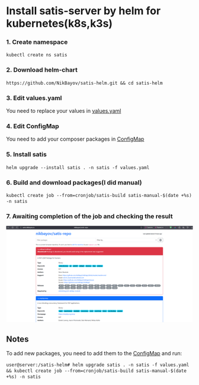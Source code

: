 # Install satis-server by helm for kubernetes(k8s,k3s)

### 1. Create namespace 
```
kubectl create ns satis
```
### 2. Download helm-chart
```
https://github.com/NikBayov/satis-helm.git && cd satis-helm
```
### 3. Edit values.yaml
You need to replace your values in [values.yaml](./values.yaml)

### 4. Edit ConfigMap
You need to add your composer packages in [ConfigMap](./templates/configmap-satis.yaml)

### 5. Install satis
```
helm upgrade --install satis . -n satis -f values.yaml
```

### 6. Build and download packages(I did manual)
```
kubectl create job --from=cronjob/satis-build satis-manual-$(date +%s) -n satis
```
### 7. Awaiting completion of the job and checking the result
![Alt text](https://github.com/NikBayov/Administration/blob/main/cache/picture/satis.png)

## Notes
To add new packages, you need to add them to the [ConfigMap](./templates/configmap-satis.yaml) and run:
```
user@server:/satis-helm# helm upgrade satis . -n satis -f values.yaml && kubectl create job --from=cronjob/satis-build satis-manual-$(date +%s) -n satis
```
